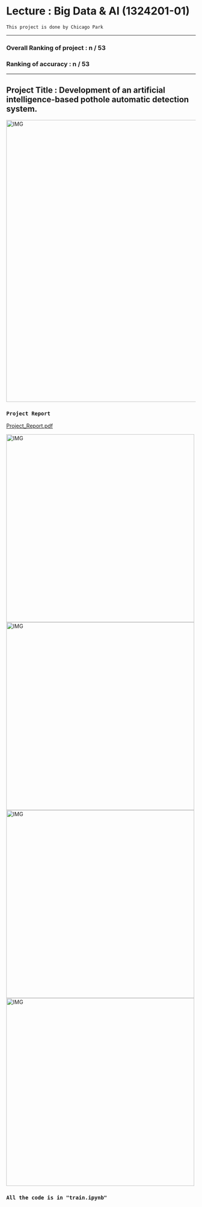 # Lecture : Big Data & AI (1324201-01)
`This project is done by Chicago Park`

---
### Overall Ranking of project : n / 53
### Ranking of accuracy : n / 53
---

## Project Title : Development of an artificial intelligence-based pothole automatic detection system.
<img width="750" alt="IMG" src="https://user-images.githubusercontent.com/73331241/145944953-3521e9fc-a195-4069-bad0-af378339a093.jpeg">


### `Project Report`
[Project_Report.pdf](https://github.com/ChicagoPark/Pothole_Detection_Project/files/7710069/Project_Report.pdf)

<img width="500" alt="IMG" src="https://user-images.githubusercontent.com/73331241/145964171-113f8c61-4e8f-4628-b775-0fc059b46fed.jpg">


<img width="500" alt="IMG" src="https://user-images.githubusercontent.com/73331241/145964185-675ed9f6-5fe5-4bdc-9c27-498f642f9105.jpg">


<img width="500" alt="IMG" src="https://user-images.githubusercontent.com/73331241/145964199-5a9f193d-5eda-46dc-b19d-4181fa88d6dc.jpg">


<img width="500" alt="IMG" src="https://user-images.githubusercontent.com/73331241/145964204-95ae20fe-020c-4071-adbf-4dd364f4adbb.jpg">



### `All the code is in "train.ipynb"`


